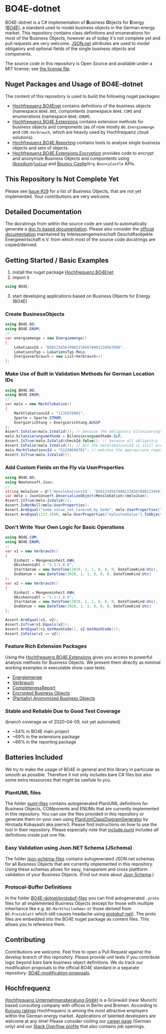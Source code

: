 # BO4E-dotnet
BO4E-dotnet is a C# implementation of **B**usiness **O**bjects for **E**nergy ([BO4E](https://www.bo4e.de/)), a standard used to model business objects in the German energy market. This repository contains class definitions and enumerations for most of the Business Objects, however as of today it's not complete yet and pull requests are very welcome. [JSON.net](https://github.com/JamesNK/Newtonsoft.Json) attributes are used to model obligatory and optional fields of the single business objects and components.

The source code in this repository is Open Source and available under a MIT license; see [the license file](LICENSE).

## Nuget Packages and Usage of BO4E-dotnet
The content of this repository is used to build the following nuget packages:
- [Hochfrequenz.BO4Enet](https://www.nuget.org/packages/Hochfrequenz.BO4Enet) contains definitions of the business objects (namespace `BO4E.BO`), compontents (namespace `BO4E.COM`) and enumerations (namespace `BO4E.ENUM`).
- [Hochfrequenz.BO4E.Extensions](https://www.nuget.org/packages/Hochfrequenz.BO4E.Extensions/) contains extension methods for business objects and components (as of now mostly `BO.Energiemenge` and `COM.Verbrauch`, which are heavily used by Hochfrequenz cloud solutions).
- [Hochfrequenz.BO4E.Reporting](https://www.nuget.org/packages/Hochfrequenz.BO4E.Extensions/) contains tools to analyse single business objects and sets of objects.
- [Hochfrequenz.BO4E.Extensions.Encryption](https://www.nuget.org/packages/Hochfrequenz.BO4E.Extensions.Encryption/) provides code to encrypt and anonymize Business Objects and compontents using [libsodium](https://libsodium.org)/[`Sodium`](https://github.com/tabrath/libsodium-core/) and [Bouncy Castle](https://bouncycastle.org/csharp/)/`Org.BouncyCastle` APIs.

## This Repository Is Not Complete Yet
Please see [Issue #29](https://github.com/Hochfrequenz/BO4E-dotnet/issues/29) for a list of Business Objects, that are not yet implemented. Your contributions are very welcome. 

## Detailed Documentation
The docstrings from within the source code are used to automatically generate a [doc.fx based documentation](https://hochfrequenz.github.io/bo4e-livedocs/api/BO4E.BO.html). Please also consider the [official documentation](https://www.bo4e.de/dokumentation) maintained by Interessengemeinschaft Geschäftsobjekte Energiewirtschaft e.V. from which most of the source code docstrings are copied/derived.

## Getting Started / Basic Examples
1. install the nuget package [Hochfrequenz.BO4Enet](https://www.nuget.org/packages/Hochfrequenz.BO4Enet)
2. import it
```c#
using BO4E;
```
3. start developing applications based on Business Objects for Energy (BO4E) 

### Create BusinessObjects
```c#
using BO4E.BO;
using BO4E.ENUM;
// ...
var energiemenge = new Energiemenge()
{
    LokationsId = "DE0123456789012345678901234567890",
    LokationsTyp = LokationsTyp.MeLo,
    Energieverbrauch = new List<Verbrauch>()
};
```
### Make Use of Built in Validation Methods for German Location IDs
```c#
using BO4E.BO;
using BO4E.ENUM;
// ...
var malo = new Marktlokation()
{
    MarktlokationsId = "1235678901",
    Sparte = Sparte.STROM,
    Energierichtung = Energierichtung.AUSSP
};
Assert.IsFalse(malo.IsValid()); // because the obligatory bilanzierungsmethode is not set
malo.bilanzierungsmethode = Bilanzierungsmethode.SLP;
Assert.IsTrue(malo.IsValid(checkId:false)); // because all obligatory fields are set
Assert.IsFalse(malo.IsValid()); // but the marklokationsId is still wrong
malo.MarktlokationsId = "51238696781"; // matches the appropriate regex and has the right check sum
Assert.IsTrue(malo.IsValid());
```

### Add Custom Fields on the Fly via UserProperties
```c#
using BO4E.BO;
using Newtonsoft.Json;
// ...
string meloJson = @"{'messlokationsId': 'DE0123456789012345678901234567890', 'sparte': 'STROM', 'myCustomInfo': 'some_value_not_covered_by_bo4e', 'myCustomValue': 123.456}";
var melo = JsonConvert.DeserializeObject<Messlokation>(meloJson);
Assert.IsTrue(melo.IsValid());
Assert.IsNotNull(melo.UserProperties);
Assert.AreEqual("some_value_not_covered_by_bo4e", melo.UserProperties["myCustomInfo"].ToObject<string>());
Assert.AreEqual(123.456M, melo.UserProperties["myCustomValue"].ToObject<decimal>());
```

### Don't Write Your Own Logic for Basic Operations
```c#
using BO4E.COM;
using BO4E.ENUM;
// ...
var v1 = new Verbrauch()
{
    Einheit = Mengeneinheit.KWH,
    Obiskennzahl = "1-1:1.8.0",
    Startdatum = new DateTime(2019, 1, 1, 0, 0, 0, DateTimeKind.Utc),
    Enddatum = new DateTime(2020, 1, 1, 0, 0, 0, DateTimeKind.Utc)
};
var v2 = new Verbrauch()
{
    Einheit = Mengeneinheit.KWH,
    Obiskennzahl = "1-1:1.8.0",
    Startdatum = new DateTime(2019, 1, 1, 0, 0, 0, DateTimeKind.Utc),
    Enddatum = new DateTime(2020, 1, 1, 0, 0, 0, DateTimeKind.Utc)
};

Assert.AreEqual(v1, v2);
Assert.IsTrue(v1.Equals(v2));
Assert.AreEqual(v1.GetHashCode(), v2.GetHashCode());
Assert.IsFalse(v1 == v2);
```

### Feature Rich Extension Packages
Using the [Hochfrequenz.BO4E.Extensions](https://www.nuget.org/packages/Hochfrequenz.BO4E.Extensions/) gives you access to powerful analysis methods for Business Objects. We present them directly as minimal working examples in executable show case tests.

* [Energiemenge](/TestBO4E-dotnet-Extensions/ShowCaseTests/EnergiemengeShowCaseTests.cs)
* [Verbrauch](/TestBO4E-dotnet-Extensions/ShowCaseTests/VerbrauchShowCaseTests.cs)
* [CompletenessReport](/TestBO4E-dotnet-Reporting/ShowCaseTests/CompletenessReportShowCaseTests.cs)
* [Encrypted Business Objects](/TestBO4E-dotnet-Encryption/ShowCaseTests/EncryptionShowCaseTests.cs)
* [(Partially) Anonymized Business Objects](/TestBO4E-dotnet-Encryption/ShowCaseTests/AnonymizerShowCaseTests.cs)

### Stable and Reliable Due to Good Test Coverage
(branch coverage as of 2020-04-09, not yet automated)
- ~54% in BO4E main project
- ~69% in the extensions package
- ~66% in the reporting package 

## Batteries Included
We try to make the usage of BO4E in general and this library in particular as smooth as possible. Therefore it not only includes bare C\# files but also some extra ressources that might be usefule to you.

### PlantUML files
The folder [puml-files](puml-files) contains autogenerated PlantUML definitions for Business Objects, COMponents and ENUMs that are currently implemented in this repository. You can use the files provided in this repository or generate them on your own using [PlantUmlClassDiagramGenerator](https://github.com/pierre3/PlantUmlClassDiagramGenerator) by Hirotada Kobayashi aka pierre3. Please find instructions on how to use the tool in their repository. Please especially note that [include.puml](puml-files/include.puml) includes _all_ definitions inside just one file.

### Easy Validation using Json.NET Schema (JSchema)
The folder [json-schema-files](json-schema-files) contains autogenerated JSON.net schemas for all Business Objects that are currently implemented in this repository. Using these schemas allows for easy, transparent and cross plattform validation of your Business Objects. (Find out more about [Json Schema](https://www.newtonsoft.com/jsonschema).)

### Protocol-Buffer Definitions
In the folder [BO4E-dotnet/protobuf-files](BO4E-dotnet/protobuf-files) you can find autogenerated `.proto` files for all implemented Business Objects (except for those with multiple inheritance like e.g. `BO.Marktteilnehmer` or those derived from `BO.Preisblatt` which still causes headache using [protobuf-net](https://github.com/protobuf-net/protobuf-net)). The proto files are embedded into the BO4E nuget package as content files. This allows you to reference them.

## Contributing
Contributions are welcome. Feel free to open a Pull Request against the develop branch of this repository. Please provide unit tests if you contribute logic beyond bare bare business object definitions. We do track our modification proposals to the official BO4E standard in a separate repository: [BO4E-modification-proposals](https://github.com/Hochfrequenz/bo4e-modification-proposals).

## Hochfrequenz
[Hochfrequenz Unternehmensberatung GmbH](https://www.hochfrequenz.de) is a Grünwald (near Munich) based consulting company with offices in Berlin and Bremen. According to [Kununu ratings](https://www.kununu.com/de/hochfrequenz-unternehmensberatung1) Hochfrequenz is among the most attractive employers within the German energy market. Applications of talented developers are welcome at any time! Please consider visiting our [career page](https://www.hochfrequenz.de/index.php/karriere/aktuelle-stellenausschreibungen/full-stack-entwickler) (German only) and our [Stack Overflow profile](https://stackoverflow.com/jobs/companies/hochfrequenz-unternehmensberatung-gmbh) that also contains job openings.

